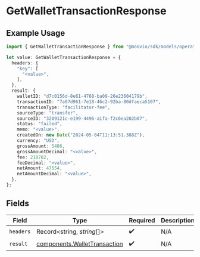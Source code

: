 # GetWalletTransactionResponse

## Example Usage

```typescript
import { GetWalletTransactionResponse } from "@moovio/sdk/models/operations";

let value: GetWalletTransactionResponse = {
  headers: {
    "key": [
      "<value>",
    ],
  },
  result: {
    walletID: "d7c0156d-8e61-4768-ba09-26e23604179b",
    transactionID: "7a07d961-7e18-46c2-92ba-80dfaeca5107",
    transactionType: "facilitator-fee",
    sourceType: "transfer",
    sourceID: "3209121c-e199-4496-a1fa-f2c6ea202b07",
    status: "failed",
    memo: "<value>",
    createdOn: new Date("2024-05-04T11:13:51.388Z"),
    currency: "USD",
    grossAmount: 5486,
    grossAmountDecimal: "<value>",
    fee: 218782,
    feeDecimal: "<value>",
    netAmount: 47554,
    netAmountDecimal: "<value>",
  },
};
```

## Fields

| Field                                                                        | Type                                                                         | Required                                                                     | Description                                                                  |
| ---------------------------------------------------------------------------- | ---------------------------------------------------------------------------- | ---------------------------------------------------------------------------- | ---------------------------------------------------------------------------- |
| `headers`                                                                    | Record<string, *string*[]>                                                   | :heavy_check_mark:                                                           | N/A                                                                          |
| `result`                                                                     | [components.WalletTransaction](../../models/components/wallettransaction.md) | :heavy_check_mark:                                                           | N/A                                                                          |